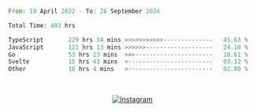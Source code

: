 <!--START_SECTION:waka-->

```rust
From: 19 April 2022 - To: 26 September 2024

Total Time: 493 hrs

TypeScript       229 hrs 34 mins >>>>>>>>>>>--------------   45.63 %
JavaScript       121 hrs 13 mins >>>>>>-------------------   24.10 %
Go               53 hrs 23 mins  >>>----------------------   10.61 %
Svelte           15 hrs 43 mins  >------------------------   03.12 %
Other            10 hrs 4 mins   >------------------------   02.00 %
```

<!--END_SECTION:waka-->


<!-- &nbsp;<div align="center">
  [![Spotify](https://supakorn-spotify.vercel.app/api/spotify?background_color=0d1117&border_color=ffffff)](https://open.spotify.com/user/314ljfgc3h2e3vrqtbm3tq35t5zq?si=f93b8de147494e3a)  
</div>
-->

&nbsp;<div align="center">
  [![Instagram](https://img.shields.io/badge/Instagram-E4405F?style=for-the-badge&logo=instagram&logoColor=white)](https://www.instagram.com/supakornigm/)
</div>


